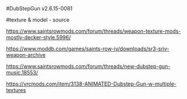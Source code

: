 
#DubStepGun v2.6.15-0081

#texture & model - source

https://www.saintsrowmods.com/forum/threads/weapon-texture-mods-mostly-decker-style.5996/

https://www.moddb.com/games/saints-row-iv/downloads/sr3-sriv-weapon-archive

https://www.saintsrowmods.com/forum/threads/new-dubstep-gun-music.18553/

https://vrcmods.com/item/3138-ANIMATED-Dubstep-Gun-w-multiple-textures



